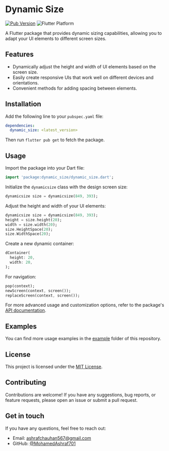 
# Dynamic Size

[![Pub Version](https://img.shields.io/pub/v/dynamic_size.svg)](https://pub.dev/packages/dynamic_size)
![Flutter Platform](https://img.shields.io/badge/platform-flutter-yellow)

A Flutter package that provides dynamic sizing capabilities, allowing you to adapt your UI elements to different screen sizes.

## Features

- Dynamically adjust the height and width of UI elements based on the screen size.
- Easily create responsive UIs that work well on different devices and orientations.
- Convenient methods for adding spacing between elements.

## Installation

Add the following line to your `pubspec.yaml` file:

```yaml
dependencies:
  dynamic_size: <latest_version>
```

Then run `flutter pub get` to fetch the package.

## Usage

Import the package into your Dart file:

```dart
import 'package:dynamic_size/dynamic_size.dart';
```

Initialize the `dynamicsize` class with the design screen size:

```dart
dynamicsize size = dynamicsize(849, 393);
```

Adjust the height and width of your UI elements:

```dart
dynamicsize size = dynamicsize(849, 393);
height = size.height(20);
width = size.width(20);
size.HeightSpace(20);
size.WidthSpace(20);
```

Create a new dynamic container:

```dart
dContainer(
  height: 20,
  width: 20,
);
```

For navigation:

```dart
pop(context);
newScreen(context, screen());
replaceScreen(context, screen());
```

For more advanced usage and customization options, refer to the package's [API documentation](https://pub.dev/documentation/dynamic_size/latest/dynamic_size/dynamicsize-class.html).

## Examples

You can find more usage examples in the [example](example) folder of this repository.

## License

This project is licensed under the [MIT License](https://zaid.digital).

## Contributing

Contributions are welcome! If you have any suggestions, bug reports, or feature requests, please open an issue or submit a pull request.

## Get in touch

If you have any questions, feel free to reach out:

- Email: ashrafchauhan567@gmail.com
- GitHub: [@MohamedAshraf701](https://github.com/MohamedAshraf701)
